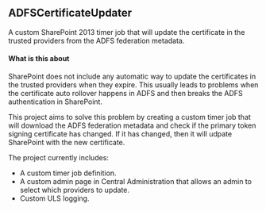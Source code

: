 ## ADFSCertificateUpdater
A custom SharePoint 2013 timer job that will update the certificate in the trusted providers from the ADFS federation metadata.

#### What is this about

SharePoint does not include any automatic way to update the certificates in the trusted providers when they expire. This usually leads to problems when the certificate auto rollover happens in ADFS and then breaks the ADFS authentication in SharePoint.

This project aims to solve this problem by creating a custom timer job that will download the ADFS federation metadata and check if the primary token signing certificate has changed. If it has changed, then it will udpate SharePoint with the new certificate.

The project currently includes:
* A custom timer job definition.
* A custom admin page in Central Administration that allows an admin to select which providers to update.
* Custom ULS logging.
